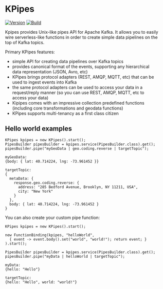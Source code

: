 # KPipes

[![Version](https://img.shields.io/badge/kpipes-0.0.0-blue.svg)](https://github.com/kpipes/kpipes/releases)
[![Build](https://api.travis-ci.org/kpipes/kpipes.svg)](https://travis-ci.org/kpipes/kpipes/)

Kpipes provides Unix-like pipes API for Apache Kafka. It allows you to easily wire serverless-like functions
in order to create simple data pipelines on the top of Kafka topics.

Primary KPipes features:
- simple API for creating data pipelines over Kafka topics
- provides canonical format of the events, supporting any hierarchical data
 representation (JSON, Avro, etc)
- KPipes brings protocol adapters (REST, AMQP, MQTT, etc) that can be used to ingest events
  into Kafka
- the same protocol adapters can be used to access your data in a request/reply manner
(so you can use REST, AMQP, MQTT, etc to access your data)
- Kipipes comes with an impressive collection predefined functions (including core transformations and geodata functions)
- KPipes supports multi-tenancy as a first class citizen

## Hello world examples


```
KPipes kpipes = new KPipes().start();
PipesBuilder pipesBuilder = kpipes.service(PipesBuilder.class).get();
pipesBuilder.pipe("myGeoData | geo.coding.reverse | targetTopic");
```
```
myGeoData:
{body: { lat: 40.714224, lng: -73.961452 }}

targetTopic:
{
  metaData: {
    response.geo.coding.reverse: {
      address: "285 Bedford Avenue, Brooklyn, NY 11211, USA",
      city: "New York"
    }
  },
  body: { lat: 40.714224, lng: -73.961452 }
}
```

You can also create your custom pipe function:

```
KPipes kpipes = new KPipes().start();

new FunctionBinding(kpipes, "helloWorld",
  { event -> event.body().set("world", "world!"); return event; }
).start();

PipesBuilder pipesBuilder = kpipes.service(PipesBuilder.class).get();
pipesBuilder.pipe("myData | helloWorld | targetTopic");
```
```
myData:
{hello: "Hello"}

targetTopic:
{hello: "Hello", world: "world!"}
```
